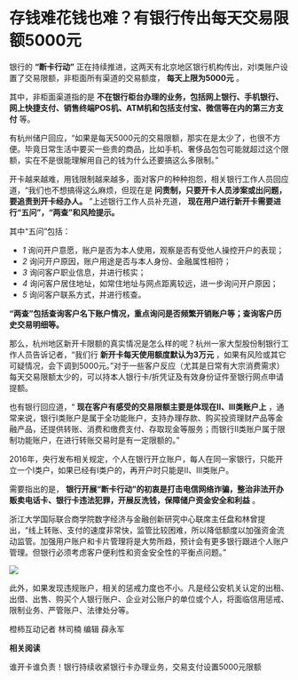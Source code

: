 # 存钱难花钱也难？有银行传出每天交易限额5000元

银行的 **“断卡行动”** 正在持续推进，这两天有北京地区银行机构传出，对Ⅰ类账户设置了交易限额，非柜面所有渠道的交易额度， **每天上限为5000元**
。

其中，非柜面渠道指的是 **不在银行柜台办理的业务，包括网上银行、手机银行、网上快捷支付、销售终端POS机、ATM机和包括支付宝、微信等在内的第三方支付**
等。

有杭州储户回应，“如果是每天5000元的交易限额，那实在是太少了，也很不方便。毕竟日常生活中要买一些贵的商品，比如手机、奢侈品包包可能就超过这个限额，实在不是很能理解用自己的钱为什么还要搞这么多限制。”

开卡越来越难，用钱限制越来越多，面对客户的种种抱怨，相关银行工作人员回应道，“我们也不想搞得这么麻烦，但现在是
**问责制，只要开卡人员涉案或出问题，要追责到开卡经办人。** ”上述银行工作人员补充道， **现在用户进行新开卡需要进行“五问”，“两查”和风险提示。**

其中“五问”包括：

  * _1_ 询问开户意愿，账户是否为本人使用，观察是否有受他人操控开户的表现；
  * _2_ 询问开户原因，账户用途是否与本人身份、金融属性相符；
  * _3_ 询问客户职业信息，并进行核实；
  * _4_ 询问客户居住地址，如常住地址与网点距离较远，进一步询问开户原因；
  * _5_ 询问客户联系方式，并进行核查。

**“两查”包括查询客户名下账户情况，重点询问是否频繁开销账户等；查询客户历史交易明细等。**

那么，杭州地区新开卡限额的真实情况是怎么样的呢？杭州一家大型股份制银行工作人员告诉记者，“我们行 **新开卡每天使用额度默认为3万元**
，如果有风险或其它可疑情况，会下调到5000元。”对于一些客户反应（尤其是日常有大宗消费需求）每天交易限额太少的，可以持本人银行卡/折凭证及有效身份证件至银行网点申请提额。

也有银行回应道，“ **现在客户有感受的交易限额主要是体现在Ⅱ、Ⅲ类账户上**
，通常来说，银行Ⅰ类账户是属于全功能账户，支持办理存款、购买投资理财产品等金融产品，还提供转账、消费和缴费支付、存取现金等服务；而银行Ⅱ类账户属于限制功能账户，在进行转账交易时是有一定限额的。”

2016年，央行发布相关规定，个人在银行开立账户，每人在同一家银行，只能开立一个Ⅰ类户，如果已经有Ⅰ类户的，再开户时只能是Ⅱ、Ⅲ类账户。

需要指出的是， **银行开展“断卡行动”的初衷是打击电信网络诈骗，整治非法开办贩卖电话卡、银行卡违法犯罪，开展反洗钱，保障储户资金安全和利益** 。

浙江大学国际联合商学院数字经济与金融创新研究中心联席主任盘和林曾提出，“线上转账、支付的速度非常快，监管比较困难，所以降低额度以加强资金流动监管。加强用户账户和卡片管理将是大势所趋，预计会有更多银行跟进个人账户管理。但银行必须考虑客户便利性和资金安全性的平衡点问题。”

![](https://inews.gtimg.com/newsapp_bt/0/15684534034/1000)

此外，如果发现违规账户，相关的惩戒力度也不小。凡是经公安机关认定的出租、出借、出售、购买个人银行账户、企业对公账户的单位或个人，将面临信用惩戒、限制业务、严管账户、法律处分等。

橙柿互动记者 林司楠 编辑 薛永军

**相关阅读**

谁开卡谁负责！银行持续收紧银行卡办理业务，交易支付设置5000元限额

